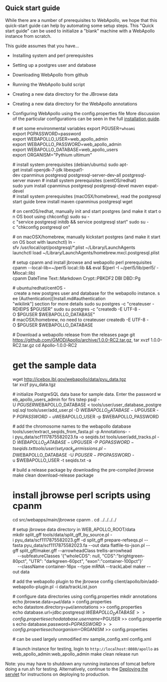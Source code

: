 Quick start guide
-----------------

While there are a number of prerequisites to WebApollo, we hope that
this quick-start guide can help by automating some setup steps. This
"Quick start guide" can be used to initialize a "blank" machine with a
WebApollo instance from scratch.

This guide assumes that you have...
 - Installing system and perl prerequisites
 - Setting up a postgres user and database
 - Downloading WebApollo from github
 - Running the WebApollo build script
 - Creating a new data directory for the JBrowse data
 - Creating a new data directory for the WebApollo annotations
 - Configuring WebApollo using the config.properties file
More discussion of the particular configurations can be seen in the full
[installation guide](Install.md#installation "wikilink").

    # set some environmental variables
    export PGUSER=`whoami`
    export PGPASSWORD=password
    export WEBAPOLLO_USER=web_apollo_admin
    export WEBAPOLLO_PASSWORD=web_apollo_admin
    export WEBAPOLLO_DATABASE=web_apollo_users
    export ORGANISM="Pythium ultimum"

    # install system prerequisites (debian/ubuntu)
    sudo apt-get install openjdk-7-jdk libexpat1-dev cpanminus postgresql postgresql-server-dev-all postgresql-server maven
    # install system prerequisites (centOS/redhat)
    sudo yum install cpanminus postgresql postgresql-devel maven expat-devel
    # install system prerequisites (macOSX/homebrew), read the postgresql start guide
    brew install maven cpanminus postgresql wget

    # on centOS/redhat, manually init and start postgres (and make it start on OS boot using chkconfig)
    sudo su -c "service postgresql initdb && service postgresql start"
    sudo su -c "chkconfig postgresql on"

    # on macOSX/homebrew, manually kickstart postgres (and make it start on OS boot with launchctl)
    ln -sfv /usr/local/opt/postgresql/\*.plist ~/Library/LaunchAgents
    launchctl load ~/Library/LaunchAgents/homebrew.mxcl.postgresql.plist

    # setup cpanm and install jbrowse and webapollo perl prerequisites
    cpanm --local-lib=~/perl5 local::lib && eval $(perl -I ~/perl5/lib/perl5/ -Mlocal::lib)
    cpanm DateTime Text::Markdown Crypt::PBKDF2 DBI DBD::Pg

    # ubuntu/redhat/centOS - create a new postgres user and database for the webapollo instance. see (Authentication)[Install.md#authentication "wikilink"] section for more details
    sudo su postgres -c "createuser -RDIElPS $PGUSER"
    sudo su postgres -c "createdb -E UTF-8 -O $PGUSER $WEBAPOLLO_DATABASE"
    # macOSX/homebrew, no need to createuser
    createdb -E UTF-8 -O $PGUSER $WEBAPOLLO_DATABASE

    # Download a webapollo release from the releases page
    git https://github.com/GMOD/Apollo/archive/1.0.0-RC2.tar.gz 
    tar xvzf 1.0.0-RC2.tar.gz
    cd Apollo-1.0.0-RC2

    # get the sample data
    wget http://icebox.lbl.gov/webapollo/data/pyu_data.tgz
    tar xvzf pyu_data.tgz

    # initialize PostgreSQL data base for sample data. Enter the password web_apollo_users_admin for firs tstep
    psql -U $PGUSER $WEBAPOLLO_DATABASE < tools/user/user_database_postgresql.sql
    tools/user/add_user.pl -D $WEBAPOLLO_DATABASE -U $PGUSER -P $PGPASSWORD -u $WEBAPOLLO_USER -p $WEBAPOLLO_PASSWORD

    # add the chromosome names to the webapollo database
    tools/user/extract_seqids_from_fasta.pl -p Annotations- -i pyu_data/scf1117875582023.fa -o seqids.txt
    tools/user/add_tracks.pl -D $WEBAPOLLO_DATABASE -U $PGUSER -P $PGPASSWORD -t seqids.txt
    tools/user/set_track_permissions.pl -D $WEBAPOLLO_DATABASE -U $PGUSER -P $PGPASSWORD -u $WEBAPOLLO_USER -t seqids.txt -a

    # build a release package by downloading the pre-compiled jbrowse
    make clean download-release package

    # install jbrowse perl scripts using cpanm
    cd src/webapps/main/jbrowse
    cpanm .
    cd ../../../../

    # setup jbrowse data directory in WEB_APOLLO_ROOT/data
    mkdir split_gff
    tools/data/split_gff_by_source.pl -i pyu_data/scf1117875582023.gff -d split_gff
    prepare-refseqs.pl --fasta pyu_data/scf1117875582023.fa --out data
    flatfile-to-json.pl --gff split_gff/maker.gff --arrowheadClass trellis-arrowhead \
        --subfeatureClasses '{"wholeCDS": null, "CDS":"brightgreen-80pct", "UTR": "darkgreen-60pct", "exon":"container-100pct"}' \
        --className container-16px --type mRNA --trackLabel maker --out data

    # add the webapollo plugin to the jbrowse config
    client/apollo/bin/add-webapollo-plugin.pl -i data/trackList.json

    # configure data directories using config.properties
    mkdir annotations
    echo jbrowse.data=`pwd`/data > config.properties
    echo datastore.directory=`pwd`/annotations >> config.properties
    echo database.url=jdbc:postgresql:$WEBAPOLLO_DATABASE >> config.properties
    echo database.username=$PGUSER >> config.properties
    echo database.password=$PGPASSWORD >> config.properties
    echo organism=$ORGANISM >> config.properties

    # can be used largely unmodified
    mv sample_config.xml config.xml

    # launch instance for testing, login to `http://localhost:8080/apollo` as web_apollo_admin:web_apollo_admin
    make clean release run

Note: you may have to shutdown any running instances of tomcat before
doing a run.sh for testing. Alternatively, continue to the [Deploying
the servlet](Install.md#deploying-the-servlet "wikilink") for instructions on
deploying to production.
